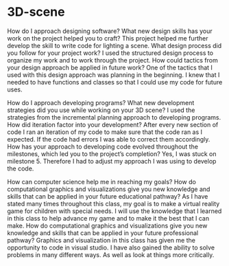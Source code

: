 # 3D-scene
How do I approach designing software?
What new design skills has your work on the project helped you to craft? This project helped me further develop the skill to write code for lighting a scene. 
What design process did you follow for your project work? I used the structured design process to organize my work and to work through the project. 
How could tactics from your design approach be applied in future work? One of the tactics that I used with this design approach was planning in the beginning. I knew that I needed to have functions and classes so that I could use my code for future uses.

How do I approach developing programs?
What new development strategies did you use while working on your 3D scene? I used the strategies from the incremental planning approach to developing programs. 
How did iteration factor into your development? After every new section of code I ran an iteration of my code to make sure that the code ran as I expected. If the code had errors I was able to correct them accordingly. 
How has your approach to developing code evolved throughout the milestones, which led you to the project’s completion? Yes, I was stuck on milestone 5. Therefore I had to adjust my approach I was using to develop the code.

How can computer science help me in reaching my goals?
How do computational graphics and visualizations give you new knowledge and skills that can be applied in your future educational pathway? As I have stated many times throughout this class, my goal is to make a virtual reality game for children with special needs. I will use the knowledge that I learned in this class to help advance my game and to make it the best that I can make. 
How do computational graphics and visualizations give you new knowledge and skills that can be applied in your future professional pathway? Graphics and visualization in this class has given me the opportunity to code in visual studio. I have also gained the ability to solve problems in many different ways. As well as look at things more critically. 
